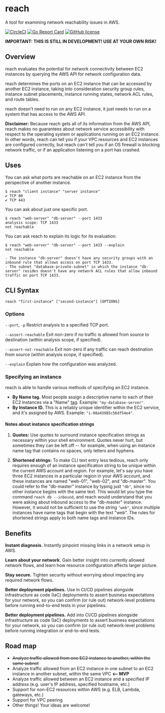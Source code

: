 # reach

A tool for examining network reachability issues in AWS.

[![CircleCI](https://circleci.com/gh/luhring/reach.svg?style=svg)](https://circleci.com/gh/luhring/reach)
[![Go Report Card](https://goreportcard.com/badge/github.com/luhring/reach)](https://goreportcard.com/report/github.com/luhring/reach)
[![GitHub license](https://img.shields.io/badge/license-MIT-blue.svg)](https://github.com/luhring/reach/blob/master/LICENSE)

**IMPORTANT: THIS IS STILL IN DEVELOPMENT! USE AT YOUR OWN RISK!**

## Overview

reach evaluates the potential for network connectivity between EC2 instances by querying the AWS API for network configuration data.

reach determines the ports on an EC2 instance that can be accessed by another EC2 instance, taking into consideration security group rules, instance subnet placements, instance running states, network ACL rules, and route tables.

reach doesn't need to run on any EC2 instance, it just needs to run on a system that has access to the AWS API.

**Disclaimer:** Because reach gets all of its information from the AWS API, reach makes no guarantees about network service accessibility with respect to the operating system or applications running on an EC2 instance. In other words, reach can tell you if your VPC resources and EC2 instances are configured correctly, but reach _can't_ tell you if an OS firewall is blocking network traffic, or if an application listening on a port has crashed.

## Uses

You can ask what ports are reachable on an EC2 instance from the perspective of another instance.

```shell
$ reach "client instance" "server instance"
✔ TCP 80
✔ TCP 443
```

You can ask about just one specific port.

```shell
$ reach "web-server" "db-server" --port 1433
analysis scope: TCP 1433
not reachable
```

You can ask reach to explain its logic for its evaluation:

```shell
$ reach "web-server" "db-server" --port 1433 --explain
not reachable

- The instance "db-server" doesn't have any security groups with an inbound rule that allows access on port TCP 1433.
- The subnet "database-private-subnet" in which the instance "db-server" resides doesn't have any network ACL rules that allow inbound traffic on port TCP 1433.
```

## CLI Syntax

`reach "first-instance" ["second-instance"] [OPTIONS]`

### Options

`--port`, `-p` Restrict analysis to a specified TCP port.

`--assert-reachable` Exit non-zero if no traffic is allowed from source to destination (within analysis scope, if specified).

`--assert-not-reachable` Exit non-zero if any traffic can reach destination from source (within analysis scope, if specified).

`--explain` Explain how the configuration was analyzed.

### Specifying an instance

reach is able to handle various methods of specifying an EC2 instance.

- **By Name tag.** Most people assign a descriptive name to each of their EC2 instances via a "Name" [tag](https://docs.aws.amazon.com/AWSEC2/latest/UserGuide/Using_Tags.html). Example: `"my-database-server"`.
- **By Instance ID.** This is a reliably unique identifier within the EC2 service, and it's assigned by AWS. Example: `"i-08a43985c56df54e4"`.

#### Notes about instance specification strings

1. **Quotes:** Use quotes to surround instance specification strings as necessary within your shell environment. Quotes never hurt, but sometimes they can be left off -- for example, when using an instance name tag that contains no spaces, only letters and hyphens.

1. **Shortened strings:** To make CLI text entry less tedious, reach only requires enough of an instance specification string to be unique within the current AWS account and region. For example, let's say you have three EC2 instances in a particular region in your AWS account, and these instances are named "web-01", "web-02", and "db-master". You could refer to the "db-master" instance by typing just `"db"`, since no other instance begins with the same text. This would let you type the command `reach db --inbound`, and reach would understand that you were asking about inbound access to the "db-master" instance. However, it would not be sufficient to use the string `"web"`, since multiple instances have name tags that begin with the text "web". The rules for shortened strings apply to both name tags and instance IDs.

## Benefits

**Instant diagnosis.** Instantly pinpoint missing links in a network setup in AWS.

**Learn about your network.** Gain better insight into currently allowed network flows, and learn how resource configuration affects larger picture.

**Stay secure.** Tighten security without worrying about impacting any required network flows.

**Better deployment pipelines.** Use in CI/CD pipelines alongside infrastructure as code (IaC) deployments to assert business expectations for your network, so you can confirm (or rule out) network-level problems before running end-to-end tests in your pipelines.

**Better deployment pipelines.** Add into CI/CD pipelines alongside infrastructure as code (IaC) deployments to assert business expectations for your network, so you can confirm (or rule out) network-level problems before running integration or end-to-end tests.

## Road map

- ~~Analyze traffic allowed from one EC2 instance to another, within the same subnet~~
- Analyze traffic allowed from an EC2 instance in one subnet to an EC2 instance in another subnet, within the same VPC **<-- MVP**
- Analyze traffic allowed between an EC2 instance and a specified IP address (e.g. user's IP address, specified hostname, etc.)
- Support for non-EC2 resources within AWS (e.g. ELB, Lambda, gateways, etc.)
- Support for VPC peering
- Other things! Your ideas are welcome!
